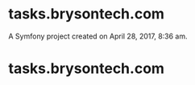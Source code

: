tasks.brysontech.com
====================

A Symfony project created on April 28, 2017, 8:36 am.
# tasks.brysontech.com
